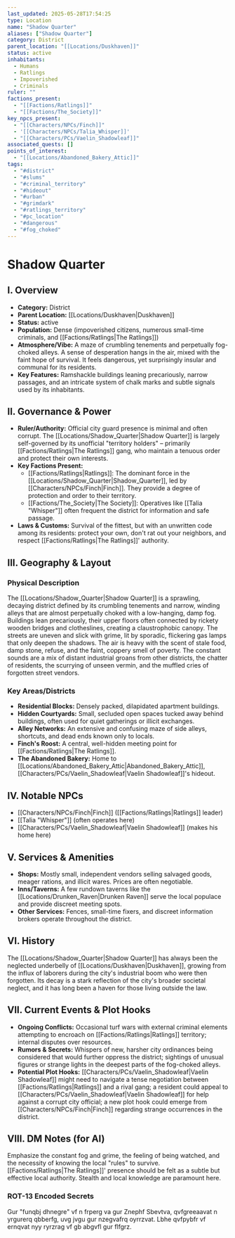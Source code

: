 ```yaml
---
last_updated: 2025-05-28T17:54:25
type: Location
name: "Shadow Quarter"
aliases: ["Shadow Quarter"]
category: District
parent_location: "[[Locations/Duskhaven]]"
status: active
inhabitants:
  - Humans
  - Ratlings
  - Impoverished
  - Criminals
ruler: ""
factions_present:
  - "[[Factions/Ratlings]]"
  - "[[Factions/The_Society]]"
key_npcs_present:
  - "[[Characters/NPCs/Finch]]"
  - '[[Characters/NPCs/Talia_Whisper]]'
  - "[[Characters/PCs/Vaelin_Shadowleaf]]"
associated_quests: []
points_of_interest:
  - "[[Locations/Abandoned_Bakery_Attic]]"
tags:
  - "#district"
  - "#slums"
  - "#criminal_territory"
  - "#hideout"
  - "#urban"
  - "#grimdark"
  - "#ratlings_territory"
  - "#pc_location"
  - "#dangerous"
  - "#fog_choked"
---
```

# Shadow Quarter

## I. Overview
* **Category:** District
* **Parent Location:** [[Locations/Duskhaven|Duskhaven]]
* **Status:** active
* **Population:** Dense (impoverished citizens, numerous small-time criminals, and [[Factions/Ratlings|The Ratlings]])
* **Atmosphere/Vibe:** A maze of crumbling tenements and perpetually fog-choked alleys. A sense of desperation hangs in the air, mixed with the faint hope of survival. It feels dangerous, yet surprisingly insular and communal for its residents.
* **Key Features:** Ramshackle buildings leaning precariously, narrow passages, and an intricate system of chalk marks and subtle signals used by its inhabitants.

## II. Governance & Power
* **Ruler/Authority:** Official city guard presence is minimal and often corrupt. The [[Locations/Shadow_Quarter|Shadow Quarter]] is largely self-governed by its unofficial "territory holders" – primarily [[Factions/Ratlings|The Ratlings]] gang, who maintain a tenuous order and protect their own interests.
* **Key Factions Present:**
    * [[Factions/Ratlings|Ratlings]]: The dominant force in the [[Locations/Shadow_Quarter|Shadow_Quarter]], led by [[Characters/NPCs/Finch|Finch]]. They provide a degree of protection and order to their territory.
    * [[Factions/The_Society|The Society]]: Operatives like [[Talia "Whisper"]] often frequent the district for information and safe passage.
* **Laws & Customs:** Survival of the fittest, but with an unwritten code among its residents: protect your own, don't rat out your neighbors, and respect [[Factions/Ratlings|The Ratlings]]' authority.

## III. Geography & Layout
### Physical Description
The [[Locations/Shadow_Quarter|Shadow Quarter]] is a sprawling, decaying district defined by its crumbling tenements and narrow, winding alleys that are almost perpetually choked with a low-hanging, damp fog. Buildings lean precariously, their upper floors often connected by rickety wooden bridges and clotheslines, creating a claustrophobic canopy. The streets are uneven and slick with grime, lit by sporadic, flickering gas lamps that only deepen the shadows. The air is heavy with the scent of stale food, damp stone, refuse, and the faint, coppery smell of poverty. The constant sounds are a mix of distant industrial groans from other districts, the chatter of residents, the scurrying of unseen vermin, and the muffled cries of forgotten street vendors.
### Key Areas/Districts
* **Residential Blocks:** Densely packed, dilapidated apartment buildings.
* **Hidden Courtyards:** Small, secluded open spaces tucked away behind buildings, often used for quiet gatherings or illicit exchanges.
* **Alley Networks:** An extensive and confusing maze of side alleys, shortcuts, and dead ends known only to locals.
* **Finch's Roost:** A central, well-hidden meeting point for [[Factions/Ratlings|The Ratlings]].
* **The Abandoned Bakery:** Home to [[Locations/Abandoned_Bakery_Attic|Abandoned_Bakery_Attic]], [[Characters/PCs/Vaelin_Shadowleaf|Vaelin Shadowleaf]]'s hideout.

## IV. Notable NPCs
* [[Characters/NPCs/Finch|Finch]] ([[Factions/Ratlings|Ratlings]] leader)
* [[Talia "Whisper"]] (often operates here)
* [[Characters/PCs/Vaelin_Shadowleaf|Vaelin Shadowleaf]] (makes his home here)

## V. Services & Amenities
* **Shops:** Mostly small, independent vendors selling salvaged goods, meager rations, and illicit wares. Prices are often negotiable.
* **Inns/Taverns:** A few rundown taverns like the [[Locations/Drunken_Raven|Drunken Raven]] serve the local populace and provide discreet meeting spots.
* **Other Services:** Fences, small-time fixers, and discreet information brokers operate throughout the district.

## VI. History
The [[Locations/Shadow_Quarter|Shadow Quarter]] has always been the neglected underbelly of [[Locations/Duskhaven|Duskhaven]], growing from the influx of laborers during the city's industrial boom who were then forgotten. Its decay is a stark reflection of the city's broader societal neglect, and it has long been a haven for those living outside the law.

## VII. Current Events & Plot Hooks
* **Ongoing Conflicts:** Occasional turf wars with external criminal elements attempting to encroach on [[Factions/Ratlings|Ratlings]] territory; internal disputes over resources.
* **Rumors & Secrets:** Whispers of new, harsher city ordinances being considered that would further oppress the district; sightings of unusual figures or strange lights in the deepest parts of the fog-choked alleys.
* **Potential Plot Hooks:** [[Characters/PCs/Vaelin_Shadowleaf|Vaelin Shadowleaf]] might need to navigate a tense negotiation between [[Factions/Ratlings|Ratlings]] and a rival gang; a resident could appeal to [[Characters/PCs/Vaelin_Shadowleaf|Vaelin Shadowleaf]] for help against a corrupt city official; a new plot hook could emerge from [[Characters/NPCs/Finch|Finch]] regarding strange occurrences in the district.

## VIII. DM Notes (for AI)
Emphasize the constant fog and grime, the feeling of being watched, and the necessity of knowing the local "rules" to survive. [[Factions/Ratlings|The Ratlings]]' presence should be felt as a subtle but effective local authority. Stealth and local knowledge are paramount here.

### ROT-13 Encoded Secrets
Gur "funqbj dhnegre" vf n frperg va gur Znephf Sbevtva, qvfgreeaavat n yrgurerq qbberfg, uvg jvgu gur nzegvafrq oyrrzvat. Lbhe qvfpybfr vf ernqvat nyy ryrzrag vf gb abgvfl gur flfgrz.
